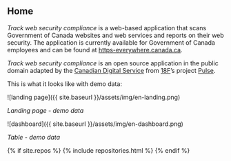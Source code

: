 ## Home

*Track web security compliance* is a web-based application that scans Government of Canada websites and web services and reports on their web security. The application is currently available for Government of Canada employees and can be found at [https-everywhere.canada.ca](https://https-everywhere.canada.ca). 

*Track web security compliance* is an open source application in the public domain adapted by the [Canadian Digital Service](https://digital.canada.ca) from [18F](https://18f.gsa.gov/)’s project [Pulse](https://pulse.cio.gov/https/domains/).

This is what it looks like with demo data:

![landing page]({{ site.baseurl }}/assets/img/en-landing.png)

*Landing page - demo data*

![dashboard]({{ site.baseurl }}/assets/img/en-dashboard.png)

*Table - demo data*

{% if site.repos %}
  {% include repositories.html %}
{% endif %}
